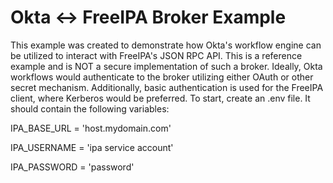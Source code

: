 
# Okta <-> FreeIPA Broker Example

This example was created to demonstrate how Okta's workflow engine can be utilized to interact with FreeIPA's JSON RPC API. This is a reference example and is NOT a secure implementation of such a broker. Ideally, Okta workflows would authenticate to the broker utilizing either OAuth or other secret mechanism. Additionally, basic authentication is used for the FreeIPA client, where Kerberos would be preferred. To start, create an .env file. It should contain the following variables:


IPA_BASE_URL = 'host.mydomain.com'

IPA_USERNAME = 'ipa service account'

IPA_PASSWORD = 'password'

